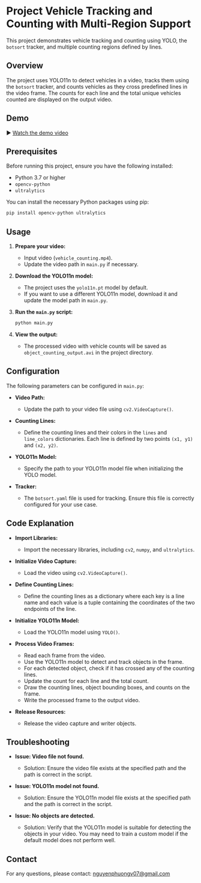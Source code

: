 # Project Vehicle Tracking and Counting with Multi-Region Support

This project demonstrates vehicle tracking and counting using YOLO, the `botsort` tracker, and multiple counting regions defined by lines.

## Overview

The project uses YOLO11n to detect vehicles in a video, tracks them using the `botsort` tracker, and counts vehicles as they cross predefined lines in the video frame. The counts for each line and the total unique vehicles counted are displayed on the output video.

## Demo
▶️ [Watch the demo video](https://drive.google.com/file/d/1qbhs_5NVjHHh6UFfFRurVG9UYuo0tMII/view?usp=drive_link)

## Prerequisites

Before running this project, ensure you have the following installed:

*   Python 3.7 or higher
*   `opencv-python`
*   `ultralytics`

You can install the necessary Python packages using pip:

```bash
pip install opencv-python ultralytics
```

## Usage

1.  **Prepare your video:**

    *   Input video (`vehicle_counting.mp4`).
    *   Update the video path in `main.py` if necessary.

2.  **Download the YOLO11n model:**

    *   The project uses the `yolo11n.pt` model by default.
    *   If you want to use a different YOLO11n model, download it and update the model path in `main.py`.

3.  **Run the `main.py` script:**

    ```bash
    python main.py
    ```

4.  **View the output:**

    *   The processed video with vehicle counts will be saved as `object_counting_output.avi` in the project directory.

## Configuration

The following parameters can be configured in `main.py`:

*   **Video Path:**
    *   Update the path to your video file using `cv2.VideoCapture()`.

*   **Counting Lines:**
    *   Define the counting lines and their colors in the `lines` and `line_colors` dictionaries. Each line is defined by two points `(x1, y1)` and `(x2, y2)`.

*   **YOLO11n Model:**
    *   Specify the path to your YOLO11n model file when initializing the YOLO model.

*   **Tracker:**
    *   The `botsort.yaml` file is used for tracking.  Ensure this file is correctly configured for your use case.

## Code Explanation

*   **Import Libraries:**
    *   Import the necessary libraries, including `cv2`, `numpy`, and `ultralytics`.

*   **Initialize Video Capture:**
    *   Load the video using `cv2.VideoCapture()`.

*   **Define Counting Lines:**
    *   Define the counting lines as a dictionary where each key is a line name and each value is a tuple containing the coordinates of the two endpoints of the line.

*   **Initialize YOLO11n Model:**
    *   Load the YOLO11n model using `YOLO()`.

*   **Process Video Frames:**
    *   Read each frame from the video.
    *   Use the YOLO11n model to detect and track objects in the frame.
    *   For each detected object, check if it has crossed any of the counting lines.
    *   Update the count for each line and the total count.
    *   Draw the counting lines, object bounding boxes, and counts on the frame.
    *   Write the processed frame to the output video.

*   **Release Resources:**
    *   Release the video capture and writer objects.

## Troubleshooting

*   **Issue: Video file not found.**
    *   Solution: Ensure the video file exists at the specified path and the path is correct in the script.

*   **Issue: YOLO11n model not found.**
    *   Solution: Ensure the YOLO11n model file exists at the specified path and the path is correct in the script.

*   **Issue: No objects are detected.**
    *   Solution: Verify that the YOLO11n model is suitable for detecting the objects in your video. You may need to train a custom model if the default model does not perform well.


## Contact

For any questions, please contact: nguyenphuongv07@gmail.com

